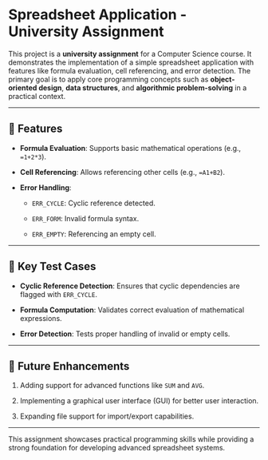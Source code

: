 # Spreadsheet Application - University Assignment  

This project is a **university assignment** for a Computer Science course.
It demonstrates the implementation of a simple spreadsheet application with features like formula evaluation, cell referencing, and error detection. 
The primary goal is to apply core programming concepts such as **object-oriented design**, **data structures**, and **algorithmic problem-solving** in a practical context.

---

## 📖 Features  

- **Formula Evaluation**: Supports basic mathematical operations (e.g., `=1+2*3`).
  
- **Cell Referencing**: Allows referencing other cells (e.g., `=A1+B2`).
  
- **Error Handling**:
  
  - `ERR_CYCLE`: Cyclic reference detected.
    
  - `ERR_FORM`: Invalid formula syntax.
    
  - `ERR_EMPTY`: Referencing an empty cell.  

---

## 🧪 Key Test Cases  


- **Cyclic Reference Detection**: Ensures that cyclic dependencies are flagged with `ERR_CYCLE`.
  
- **Formula Computation**: Validates correct evaluation of mathematical expressions.
  
- **Error Detection**: Tests proper handling of invalid or empty cells.

---

## 🌟 Future Enhancements  

1. Adding support for advanced functions like `SUM` and `AVG`.

2. Implementing a graphical user interface (GUI) for better user interaction.
  
4. Expanding file support for import/export capabilities.  

---

This assignment showcases practical programming skills while providing a strong foundation for developing advanced spreadsheet systems.
